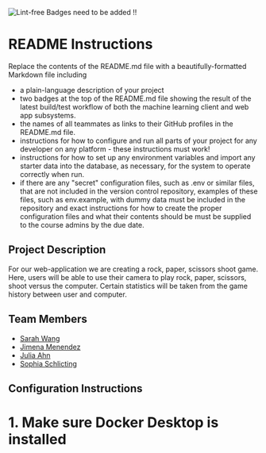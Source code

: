 ![Lint-free](https://github.com/nyu-software-engineering/containerized-app-exercise/actions/workflows/lint.yml/badge.svg)
Badges need to be added !!

# README Instructions

Replace the contents of the README.md file with a beautifully-formatted Markdown file including

- a plain-language description of your project
- two badges at the top of the README.md file showing the result of the latest build/test workflow of both the machine learning client and web app subsystems.
- the names of all teammates as links to their GitHub profiles in the README.md file.
- instructions for how to configure and run all parts of your project for any developer on any platform - these instructions must work!
- instructions for how to set up any environment variables and import any starter data into the database, as necessary, for the system to operate correctly when run.
- if there are any "secret" configuration files, such as .env or similar files, that are not included in the version control repository, examples of these files, such as env.example, with dummy data must be included in the repository and exact instructions for how to create the proper configuration files and what their contents should be must be supplied to the course admins by the due date.

## Project Description
For our web-application we are creating a rock, paper, scissors shoot game. Here, users will be able to use their camera to play rock, paper, scissors, shoot versus the computer. Certain statistics will be taken from the game history between user and computer.  

## Team Members 
- [Sarah Wang](https://github.com/sarahswang)
- [Jimena Menendez](https:/github.com/jkm8294)
- [Julia Ahn](https:/github.com/juliaahn)
- [Sophia Schlicting](https:/github.com/schlichtings)

## Configuration Instructions
# 1. Make sure Docker Desktop is installed




